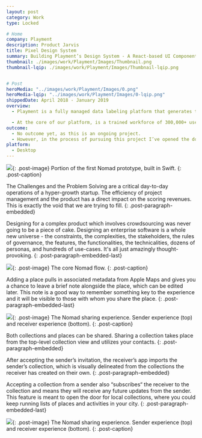 ```yaml
---
layout: post
category: Work
type: Locked

# Home
company: Playment
description: Product Jarvis
title: Pixel Design System
summary: Building Playment’s Design System - A React-based UI Component Library on React Storybook.
thumbnail: ./images/work/Playment/Images/Thumbnail.png
thumbnail-lqip: ./images/work/Playment/Images/Thumbnail-lqip.png


# Post
heroMedia: "../images/work/Playment/Images/0.png"
heroMedia-lqip: "../images/work/Playment/Images/0-lqip.png"
shippedDate: April 2018 - January 2019
overview:
  - Playment is a fully managed data labeling platform that generates training data for computer vision models at scale using crowdsourcing. The motto is to empower companies in the Autonomous Vehicle, Drones, Mapping, and similar spaces with high precision annotation services. We are a young company backed by Y-Combinator and SAIF Partners; we have helped the likes of Nio, Didi Chuxing, University of Washington, Nuro, Drive.ai, and many more to fuel their vision of Autonomous Vehicles.

  - At the core of our platform, is a trained workforce of 300,000+ users (Players/Annotators) managed by their human intelligence experts who build annotation tasks on the training data and deliver results with assured quality.
outcome:
  - No outcome yet, as this is an ongoing project.
  - However, in the process of pursuing this project I’ve opened the door to the world of Swift and iOS development, so in that sense it’s already a great success.
platform:
  - Desktop
---
```


<img src="../images/work/Playment/Images/1-lqip.png" data-src="../images/work/Playment/Images/1.png" class="lazyload blur-up">{: .post-image}
Portion of the first Nomad prototype, built in Swift.
{: .post-caption}

The Challenges and the Problem Solving are a critical day-to-day operations of a hyper-growth startup. The efficiency of project management and the product has a direct impact on the scoring revenues. This is exactly the void that we are trying to fill.
{: .post-paragraph-embedded}

Designing for a complex product which involves crowdsourcing was never going to be a piece of cake. Designing an enterprise software is a whole new universe - the constraints, the complexities, the stakeholders, the rules of governance, the features, the functionalities, the technicalities, dozens of personas, and hundreds of use-cases. It's all just amazingly thought-provoking.
{: .post-paragraph-embedded-last}

<img src="../images/work/Playment/Images/2-lqip.png" data-src="../images/work/Playment/Images/2.png" class="lazyload blur-up">{: .post-image}
The core Nomad flow.
{: .post-caption}

Adding a place pulls in associated metadata from Apple Maps and gives you a chance to leave a brief note alongside the place, which can be edited later. This note is a good way to remember something key to the experience and it will be visible to those with whom you share the place.
{: .post-paragraph-embedded-last}

<img src="../images/work/Playment/Images/3-lqip.png" data-src="../images/work/Playment/Images/3.png" class="lazyload blur-up">{: .post-image}
The Nomad sharing experience. Sender experience (top) and receiver experience (bottom).
{: .post-caption}

Both collections and places can be shared. Sharing a collection takes place from the top-level collection view and utilizes your contacts.
{: .post-paragraph-embedded}

After accepting the sender’s invitation, the receiver’s app imports the sender’s collection, which is visually delineated from the collections the receiver has created on their own.
{: .post-paragraph-embedded}

Accepting a collection from a sender also “subscribes“ the receiver to the collection and means they will receive any future updates from the sender. This feature is meant to open the door for local collections, where you could keep running lists of places and activities in your city.
{: .post-paragraph-embedded-last}

<img src="../images/work/Playment/Images/4-lqip.png" data-src="../images/work/Playment/Images/4.png" class="lazyload blur-up">{: .post-image}
The Nomad sharing experience. Sender experience (top) and receiver experience (bottom).
{: .post-caption}
